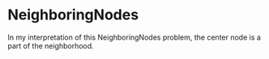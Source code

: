 # NeighboringNodes
In my interpretation of this NeighboringNodes problem, the center node is a part of the neighborhood.
